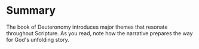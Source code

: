# Summary

The book of Deuteronomy introduces major themes that resonate throughout Scripture. As you read, note how the narrative prepares the way for God's unfolding story.

